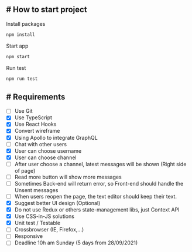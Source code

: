 ## # How to start project

Install packages

```bash
npm install
```

Start app

```bash
npm start
```

Run test

```bash
npm run test
```

## # Requirements
- [ ] Use Git
- [x] Use TypeScript
- [x] Use React Hooks
- [x] Convert wireframe
- [x] Using Apollo to integrate GraphQL
- [ ] Chat with other users
- [x] User can choose username
- [x] User can choose channel
- [ ] After user choose a channel, latest messages will be shown (Right side of page)
- [ ] Read more button will show more messages
- [ ] Sometimes Back-end will return error, so Front-end should handle the Unsent messages
- [ ] When users reopen the page, the text editor should keep their text.
- [x] Suggest better UI design (Optional)
- [x] Do not use Redux or others state-management libs, just Context API
- [x] Use CSS-in-JS solutions
- [x] Unit test / Testable
- [ ] Crossbrowser (IE, Firefox,...)
- [ ] Responsive
- [ ] Deadline 10h am Sunday (5 days from 28/09/2021)

